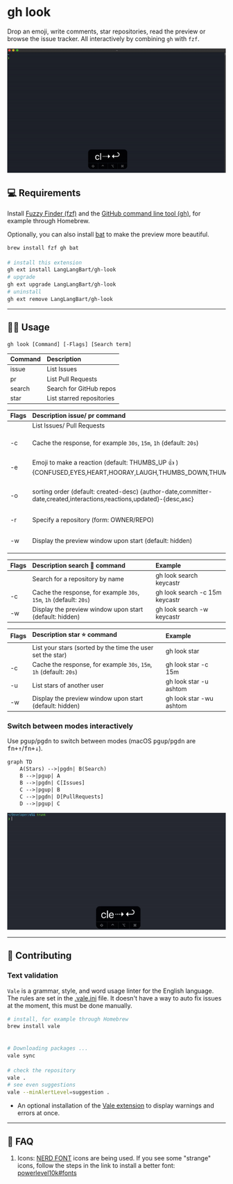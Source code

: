 # gh look
Drop an emoji, write comments, star repositories, read the preview or browse the issue tracker. All interactively by combining `gh` with `fzf`.


<img src="https://raw.githubusercontent.com/LangLangBart/ImagePool/eff1b17b31ce05c60023bcbb59b61d1727eee7b8/storage/18_Sep_22_at_07_06_03_emoji.gif" width="600">

## 💻 Requirements
Install [Fuzzy Finder (fzf)](https://github.com/junegunn/fzf#installation)  and the [GitHub command line tool (gh)](https://github.com/cli/cli#installation), for example through Homebrew.

Optionally, you can also install [bat](https://github.com/sharkdp/bat#installation) to make the preview more beautiful.

```zsh
brew install fzf gh bat

# install this extension
gh ext install LangLangBart/gh-look
# upgrade
gh ext upgrade LangLangBart/gh-look
# uninstall
gh ext remove LangLangBart/gh-look
```

---

## 👨‍💻 Usage

```
gh look [Command] [-Flags] [Search term]
```

| Command | Description               |
| :------ | :------------------------ |
| issue   | List Issues               |
| pr      | List Pull Requests        |
| search  | Search for GitHub repos   |
| star    | List starred repositories |

| Flags  | Description issue/ pr command                                                                                        | Example                      |
| :----- | :------------------------------------------------------------------------------------------------------------------- | :--------------------------- |
| <none> | List Issues/ Pull Requests                                                                                           | gh look pr                   |
| -c     | Cache the response, for example `30s`, `15m`, `1h` (default: `20s`)                                                  | gh look issue -c 15m         |
| -e     | Emoji to make a reaction (default: THUMBS_UP 👍 ) {CONFUSED,EYES,HEART,HOORAY,LAUGH,THUMBS_DOWN,THUMBS_UP,ROCKET}     | gh look pr -e CONFUSED       |
| -o     | sorting order (default: created-desc) {author-date,committer-date,created,interactions,reactions,updated}-{desc,asc} | gh look issue -o updated-asc |
| -r     | Specify a repository (form: OWNER/REPO)                                                                              | gh look pr -r cli/cli        |
| -w     | Display the preview window upon start (default: hidden)                                                              | gh look issue -wr cli/cli    |

| Flags  | Description search 🔎 command                                        | Example                        |
| :----- | :------------------------------------------------------------------ | :----------------------------- |
| <term> | Search for a repository by name                                     | gh look search keycastr        |
| -c     | Cache the response, for example `30s`, `15m`, `1h` (default: `20s`) | gh look search -c 15m keycastr |
| -w     | Display the preview window upon start (default: hidden)             | gh look search -w keycastr     |

| Flags  | Description star ⭐️ command                                          | Example                 |
| :----- | :------------------------------------------------------------------ | :---------------------- |
| <none> | List your stars (sorted by the time the user set the star)          | gh look star            |
| -c     | Cache the response, for example `30s`, `15m`, `1h` (default: `20s`) | gh look star -c 15m     |
| -u     | List stars of another user                                          | gh look star -u ashtom  |
| -w     | Display the preview window upon start (default: hidden)             | gh look star -wu ashtom |


### Switch between modes interactively
Use <kbd>pgup</kbd>/<kbd>pgdn</kbd> to switch between modes (macOS <kbd>pgup</kbd>/<kbd>pgdn</kbd> are <kbd>fn+↑</kbd>/<kbd>fn+↓</kbd>).

```mermaid
graph TD
    A(Stars) -->|pgdn| B(Search)
    B -->|pgup| A
    B -->|pgdn| C[Issues]
    C -->|pgup| B
    C -->|pgdn| D[PullRequests]
    D -->|pgup| C
```

<img src="https://raw.githubusercontent.com/LangLangbart/ImagePool/4189a2c8d850aa031c3f5878c0e12f4d4d198a06/storage/2023-01-01_09-54-04_mode_switch.gif" width="600">


---

## 💪 Contributing

### Text validation
`Vale` is a grammar, style, and word usage linter for the English language. The rules are set in the [.vale.ini](.vale.ini) file. It doesn't have a way to auto fix issues at the moment, this must be done manually.

```zsh
# install, for example through Homebrew
brew install vale


# Downloading packages ...
vale sync

# check the repository
vale .
# see even suggestions
vale --minAlertLevel=suggestion .
```

* An optional installation of the [Vale extension](https://marketplace.visualstudio.com/items?itemName=errata-ai.vale-server) to display warnings and errors at once.

---

## 💁 FAQ

1. Icons: [NERD FONT](https://www.nerdfonts.com/cheat-sheet) icons are being used. If you see some "strange" icons, follow the steps in the link to install a better font: [powerlevel10k#fonts](https://github.com/romkatv/powerlevel10k#fonts)

